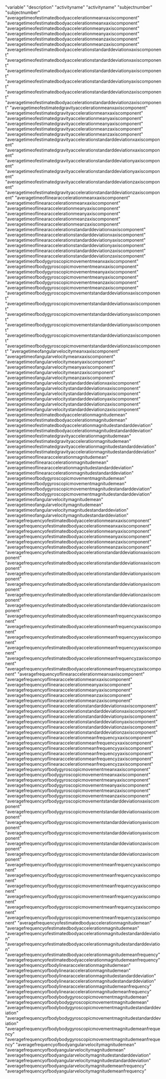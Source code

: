 "variable" "description"
"activityname" "activityname"
"subjectnumber" "subjectnumber"
"averagetimeofestimatedbodyaccelerationmeanxaxiscomponent" "averagetimeofestimatedbodyaccelerationmeanxaxiscomponent"
"averagetimeofestimatedbodyaccelerationmeanyaxiscomponent" "averagetimeofestimatedbodyaccelerationmeanyaxiscomponent"
"averagetimeofestimatedbodyaccelerationmeanzaxiscomponent" "averagetimeofestimatedbodyaccelerationmeanzaxiscomponent"
"averagetimeofestimatedbodyaccelerationstandarddeviationxaxiscomponent" "averagetimeofestimatedbodyaccelerationstandarddeviationxaxiscomponent"
"averagetimeofestimatedbodyaccelerationstandarddeviationyaxiscomponent" "averagetimeofestimatedbodyaccelerationstandarddeviationyaxiscomponent"
"averagetimeofestimatedbodyaccelerationstandarddeviationzaxiscomponent" "averagetimeofestimatedbodyaccelerationstandarddeviationzaxiscomponent"
"averagetimeofestimatedgravityaccelerationmeanxaxiscomponent" "averagetimeofestimatedgravityaccelerationmeanxaxiscomponent"
"averagetimeofestimatedgravityaccelerationmeanyaxiscomponent" "averagetimeofestimatedgravityaccelerationmeanyaxiscomponent"
"averagetimeofestimatedgravityaccelerationmeanzaxiscomponent" "averagetimeofestimatedgravityaccelerationmeanzaxiscomponent"
"averagetimeofestimatedgravityaccelerationstandarddeviationxaxiscomponent" "averagetimeofestimatedgravityaccelerationstandarddeviationxaxiscomponent"
"averagetimeofestimatedgravityaccelerationstandarddeviationyaxiscomponent" "averagetimeofestimatedgravityaccelerationstandarddeviationyaxiscomponent"
"averagetimeofestimatedgravityaccelerationstandarddeviationzaxiscomponent" "averagetimeofestimatedgravityaccelerationstandarddeviationzaxiscomponent"
"averagetimeoflinearaccelerationmeanxaxiscomponent" "averagetimeoflinearaccelerationmeanxaxiscomponent"
"averagetimeoflinearaccelerationmeanyaxiscomponent" "averagetimeoflinearaccelerationmeanyaxiscomponent"
"averagetimeoflinearaccelerationmeanzaxiscomponent" "averagetimeoflinearaccelerationmeanzaxiscomponent"
"averagetimeoflinearaccelerationstandarddeviationxaxiscomponent" "averagetimeoflinearaccelerationstandarddeviationxaxiscomponent"
"averagetimeoflinearaccelerationstandarddeviationyaxiscomponent" "averagetimeoflinearaccelerationstandarddeviationyaxiscomponent"
"averagetimeoflinearaccelerationstandarddeviationzaxiscomponent" "averagetimeoflinearaccelerationstandarddeviationzaxiscomponent"
"averagetimeofbodygyroscopicmovementmeanxaxiscomponent" "averagetimeofbodygyroscopicmovementmeanxaxiscomponent"
"averagetimeofbodygyroscopicmovementmeanyaxiscomponent" "averagetimeofbodygyroscopicmovementmeanyaxiscomponent"
"averagetimeofbodygyroscopicmovementmeanzaxiscomponent" "averagetimeofbodygyroscopicmovementmeanzaxiscomponent"
"averagetimeofbodygyroscopicmovementstandarddeviationxaxiscomponent" "averagetimeofbodygyroscopicmovementstandarddeviationxaxiscomponent"
"averagetimeofbodygyroscopicmovementstandarddeviationyaxiscomponent" "averagetimeofbodygyroscopicmovementstandarddeviationyaxiscomponent"
"averagetimeofbodygyroscopicmovementstandarddeviationzaxiscomponent" "averagetimeofbodygyroscopicmovementstandarddeviationzaxiscomponent"
"averagetimeofangularvelocitymeanxaxiscomponent" "averagetimeofangularvelocitymeanxaxiscomponent"
"averagetimeofangularvelocitymeanyaxiscomponent" "averagetimeofangularvelocitymeanyaxiscomponent"
"averagetimeofangularvelocitymeanzaxiscomponent" "averagetimeofangularvelocitymeanzaxiscomponent"
"averagetimeofangularvelocitystandarddeviationxaxiscomponent" "averagetimeofangularvelocitystandarddeviationxaxiscomponent"
"averagetimeofangularvelocitystandarddeviationyaxiscomponent" "averagetimeofangularvelocitystandarddeviationyaxiscomponent"
"averagetimeofangularvelocitystandarddeviationzaxiscomponent" "averagetimeofangularvelocitystandarddeviationzaxiscomponent"
"averagetimeofestimatedbodyaccelerationmagnitudemean" "averagetimeofestimatedbodyaccelerationmagnitudemean"
"averagetimeofestimatedbodyaccelerationmagnitudestandarddeviation" "averagetimeofestimatedbodyaccelerationmagnitudestandarddeviation"
"averagetimeofestimatedgravityaccelerationmagnitudemean" "averagetimeofestimatedgravityaccelerationmagnitudemean"
"averagetimeofestimatedgravityaccelerationmagnitudestandarddeviation" "averagetimeofestimatedgravityaccelerationmagnitudestandarddeviation"
"averagetimeoflinearaccelerationmagnitudemean" "averagetimeoflinearaccelerationmagnitudemean"
"averagetimeoflinearaccelerationmagnitudestandarddeviation" "averagetimeoflinearaccelerationmagnitudestandarddeviation"
"averagetimeofbodygyroscopicmovementmagnitudemean" "averagetimeofbodygyroscopicmovementmagnitudemean"
"averagetimeofbodygyroscopicmovementmagnitudestandarddeviation" "averagetimeofbodygyroscopicmovementmagnitudestandarddeviation"
"averagetimeofangularvelocitymagnitudemean" "averagetimeofangularvelocitymagnitudemean"
"averagetimeofangularvelocitymagnitudestandarddeviation" "averagetimeofangularvelocitymagnitudestandarddeviation"
"averagefrequencyofestimatedbodyaccelerationmeanxaxiscomponent" "averagefrequencyofestimatedbodyaccelerationmeanxaxiscomponent"
"averagefrequencyofestimatedbodyaccelerationmeanyaxiscomponent" "averagefrequencyofestimatedbodyaccelerationmeanyaxiscomponent"
"averagefrequencyofestimatedbodyaccelerationmeanzaxiscomponent" "averagefrequencyofestimatedbodyaccelerationmeanzaxiscomponent"
"averagefrequencyofestimatedbodyaccelerationstandarddeviationxaxiscomponent" "averagefrequencyofestimatedbodyaccelerationstandarddeviationxaxiscomponent"
"averagefrequencyofestimatedbodyaccelerationstandarddeviationyaxiscomponent" "averagefrequencyofestimatedbodyaccelerationstandarddeviationyaxiscomponent"
"averagefrequencyofestimatedbodyaccelerationstandarddeviationzaxiscomponent" "averagefrequencyofestimatedbodyaccelerationstandarddeviationzaxiscomponent"
"averagefrequencyofestimatedbodyaccelerationmeanfrequencyxaxiscomponent" "averagefrequencyofestimatedbodyaccelerationmeanfrequencyxaxiscomponent"
"averagefrequencyofestimatedbodyaccelerationmeanfrequencyyaxiscomponent" "averagefrequencyofestimatedbodyaccelerationmeanfrequencyyaxiscomponent"
"averagefrequencyofestimatedbodyaccelerationmeanfrequencyzaxiscomponent" "averagefrequencyofestimatedbodyaccelerationmeanfrequencyzaxiscomponent"
"averagefrequencyoflinearaccelerationmeanxaxiscomponent" "averagefrequencyoflinearaccelerationmeanxaxiscomponent"
"averagefrequencyoflinearaccelerationmeanyaxiscomponent" "averagefrequencyoflinearaccelerationmeanyaxiscomponent"
"averagefrequencyoflinearaccelerationmeanzaxiscomponent" "averagefrequencyoflinearaccelerationmeanzaxiscomponent"
"averagefrequencyoflinearaccelerationstandarddeviationxaxiscomponent" "averagefrequencyoflinearaccelerationstandarddeviationxaxiscomponent"
"averagefrequencyoflinearaccelerationstandarddeviationyaxiscomponent" "averagefrequencyoflinearaccelerationstandarddeviationyaxiscomponent"
"averagefrequencyoflinearaccelerationstandarddeviationzaxiscomponent" "averagefrequencyoflinearaccelerationstandarddeviationzaxiscomponent"
"averagefrequencyoflinearaccelerationmeanfrequencyxaxiscomponent" "averagefrequencyoflinearaccelerationmeanfrequencyxaxiscomponent"
"averagefrequencyoflinearaccelerationmeanfrequencyyaxiscomponent" "averagefrequencyoflinearaccelerationmeanfrequencyyaxiscomponent"
"averagefrequencyoflinearaccelerationmeanfrequencyzaxiscomponent" "averagefrequencyoflinearaccelerationmeanfrequencyzaxiscomponent"
"averagefrequencyofbodygyroscopicmovementmeanxaxiscomponent" "averagefrequencyofbodygyroscopicmovementmeanxaxiscomponent"
"averagefrequencyofbodygyroscopicmovementmeanyaxiscomponent" "averagefrequencyofbodygyroscopicmovementmeanyaxiscomponent"
"averagefrequencyofbodygyroscopicmovementmeanzaxiscomponent" "averagefrequencyofbodygyroscopicmovementmeanzaxiscomponent"
"averagefrequencyofbodygyroscopicmovementstandarddeviationxaxiscomponent" "averagefrequencyofbodygyroscopicmovementstandarddeviationxaxiscomponent"
"averagefrequencyofbodygyroscopicmovementstandarddeviationyaxiscomponent" "averagefrequencyofbodygyroscopicmovementstandarddeviationyaxiscomponent"
"averagefrequencyofbodygyroscopicmovementstandarddeviationzaxiscomponent" "averagefrequencyofbodygyroscopicmovementstandarddeviationzaxiscomponent"
"averagefrequencyofbodygyroscopicmovementmeanfrequencyxaxiscomponent" "averagefrequencyofbodygyroscopicmovementmeanfrequencyxaxiscomponent"
"averagefrequencyofbodygyroscopicmovementmeanfrequencyyaxiscomponent" "averagefrequencyofbodygyroscopicmovementmeanfrequencyyaxiscomponent"
"averagefrequencyofbodygyroscopicmovementmeanfrequencyzaxiscomponent" "averagefrequencyofbodygyroscopicmovementmeanfrequencyzaxiscomponent"
"averagefrequencyofestimatedbodyaccelerationmagnitudemean" "averagefrequencyofestimatedbodyaccelerationmagnitudemean"
"averagefrequencyofestimatedbodyaccelerationmagnitudestandarddeviation" "averagefrequencyofestimatedbodyaccelerationmagnitudestandarddeviation"
"averagefrequencyofestimatedbodyaccelerationmagnitudemeanfrequency" "averagefrequencyofestimatedbodyaccelerationmagnitudemeanfrequency"
"averagefrequencyofbodylinearaccelerationmagnitudemean" "averagefrequencyofbodylinearaccelerationmagnitudemean"
"averagefrequencyofbodylinearaccelerationmagnitudestandarddeviation" "averagefrequencyofbodylinearaccelerationmagnitudestandarddeviation"
"averagefrequencyofbodylinearaccelerationmagnitudemeanfrequency" "averagefrequencyofbodylinearaccelerationmagnitudemeanfrequency"
"averagefrequencyofbodybodygyroscopicmovementmagnitudemean" "averagefrequencyofbodybodygyroscopicmovementmagnitudemean"
"averagefrequencyofbodybodygyroscopicmovementmagnitudestandarddeviation" "averagefrequencyofbodybodygyroscopicmovementmagnitudestandarddeviation"
"averagefrequencyofbodybodygyroscopicmovementmagnitudemeanfrequency" "averagefrequencyofbodybodygyroscopicmovementmagnitudemeanfrequency"
"averagefrequencyofbodyangularvelocitymagnitudemean" "averagefrequencyofbodyangularvelocitymagnitudemean"
"averagefrequencyofbodyangularvelocitymagnitudestandarddeviation" "averagefrequencyofbodyangularvelocitymagnitudestandarddeviation"
"averagefrequencyofbodyangularvelocitymagnitudemeanfrequency" "averagefrequencyofbodyangularvelocitymagnitudemeanfrequency"
